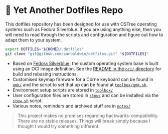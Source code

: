 # :wrench: Yet Another Dotfiles Repo

This dotfiles repository has been designed for use with OSTree operating systems
such as Fedora Silverblue. If you are using anything else, then you will need to
read through the scripts and configuration and figure out how to adapt them to
your system.

```bash
export DOTFILES="${HOME}/.dotfiles"
git clone "git@github.com:zanbaldwin/dotfiles.git" "${DOTFILES}"
```

- Based on [Fedora Silverblue](https://silverblue.fedoraproject.org/), the
  custom operating system base is built using an OCI image definition. See the
  [README in the `oci/` directory](./oci) for build and rebasing instructions.
- Customised keymap firmware for a Corne keyboard can be found in
  [`qmk/`](./qmk) and the script to set that up can be found at
  [`toolbox/qmk.sh`](./toolbox/qmk.sh).
- Environment setup scripts are stored in [`toolbox/`](./toolbox)
- User configuration files are stored in [`stow/`](./stow) and can be
  installed via the [`stow.sh`](toolbox/stow.sh) script.
- Various notes, reminders and archived stuff are in [`notes/`](./notes)

> This project makes no promises regarding backwards-compatibility. There are no
> stable releases. Things will break simply because I thought I would try
> something different.

